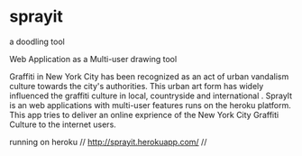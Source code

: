 sprayit
=======

a doodling tool

   Web Application as a Multi-user drawing tool
         
   Graffiti in New York City has been recognized as an act of urban vandalism culture towards the city's authorities.
   This urban art form has widely influenced the graffiti culture in local, countryside and international .
   SprayIt is an web applications with multi-user features runs on the heroku platform. 
   This app tries to deliver an online exprience of the New York City Graffiti Culture to the internet 
   users.

running on heroku
// http://sprayit.herokuapp.com/ //
